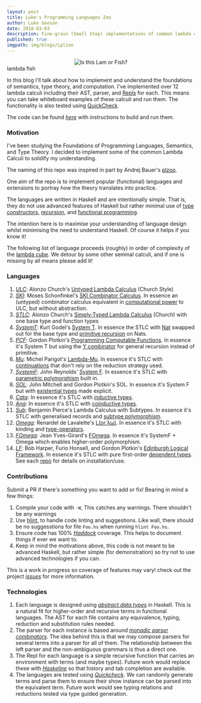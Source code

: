 ```yaml
---
layout: post
title: Luke's Programming Languages Zoo
author: Luke Geeson
date: 2018-03-03
description: Fine-grain (Small Step) implementations of common lambda calculi in Haskell.
published: true
imgpath: img/blogs/Lplzoo
---
```


<div class="img_row">
	<center>
	<img class="two" src="{{ site.baseurl }}/{{ page.imgpath }}/lambdafish.jpg" alt="Is this Lam or Fish?" title="lambda fish"/>
	</center>
</div>
<div class="col three caption">
	lambda fish
</div>


In this blog I'll talk about how to implement and understand the foundations of semantics, type theory, and computation. I've implemented over 12 lambda calculi including their AST, parser, and [Repls](https://en.wikipedia.org/wiki/Read%E2%80%93eval%E2%80%93print_loop) for each. This means you can take whiteboard examples of these calculi and run them. The functionality is also tested using [QuickCheck](http://hackage.haskell.org/package/QuickCheck).

The code can be found [_here_](https://github.com/lukeg101/lplzoo/) with instructions to build and run them. 

### Motivation

I've been studying the Foundations of Programming Languages, Semantics, and Type Theory. I decided to implement some of the common Lambda Calculi to solidify my understanding. 

The naming of this repo was inspired in part by Andrej Bauer's [plzoo](https://github.com/andrejbauer/plzoo).

One aim of the repo is to implement popular (functional) languages and extensions to portray how the theory translates into practice. 

The languages are written in Haskell and are intentionally simple. That is, they do not use advanced features of Haskell but rather minimal use of [type constructors](https://en.wikipedia.org/wiki/Algebraic_data_type), [recursion](https://www.google.co.uk/search?ei=MbCyWrPmOeWWgAbLr4TwCg&q=recursion&oq=recursion&gs_l=psy-ab.3..35i39k1l2j0i67k1l8.6142.7685.0.7949.10.7.0.0.0.0.543.543.5-1.1.0....0...1c.1.64.psy-ab..9.1.541.0...0.9MwCQCbDFwA), and [functional programming](https://learnxinyminutes.com/docs/haskell/). 

The intention here is to maximise your understanding of language design whilst minimising the need to understand Haskell. Of course it helps if you know it!

The following list of language proceeds (roughly) in order of complexity of the [lambda cube](https://en.wikipedia.org/wiki/Lambda_cube). We detour by some other seminal calculi, and if one is missing by all means please add it!

### Languages

1. [_ULC_](https://github.com/lukeg101/lplzoo/tree/master/ULC): Alonzo Church's [Untyped Lambda Calculus](https://en.wikipedia.org/wiki/Lambda_calculus) (Church Style)
2. [_SKI_](https://github.com/lukeg101/lplzoo/tree/master/SKI/): Moses Schonfinkel's [SKI Combinator Calculus](https://en.wikipedia.org/wiki/SKI_combinator_calculus). In essence an (untyped) combinator calculus equivalent in [computational power](https://en.wikipedia.org/wiki/Turing_completeness) to ULC, but without abstraction.
3. [_STLC_](https://github.com/lukeg101/lplzoo/tree/master/STLC/): Alonzo Church's [Simply-Typed Lambda Calculus](https://en.wikipedia.org/wiki/Simply_typed_lambda_calculus) (Church) with one base type and function types
4. [_SystemT_](https://github.com/lukeg101/lplzoo/tree/master/SystemT/): Kurt Godel's [System T](https://en.wikipedia.org/wiki/Dialectica_interpretation). In essence the STLC with [Nat](https://wiki.haskell.org/Peano_numbers) swapped out for the base type and [primitive recursion](https://www.quora.com/What-is-primitive-recursion) on Nats.
5. [_PCF_](https://github.com/lukeg101/lplzoo/tree/master/PCF/): Gordon Plotkin's [Programming Computable Functions](http://www.cs.bham.ac.uk/~axj/pub/papers/Jung-2014-Teaching-denotational-semantics.pdf). In essence it's System T but using the [Y combinator](https://en.wikipedia.org/wiki/Fixed-point_combinator#Fixed_point_combinators_in_lambda_calculus) for general recursion instead of primitive.
6. [_Mu_](https://github.com/lukeg101/lplzoo/tree/master/Mu/): Michel Parigot's [Lambda-Mu](https://www.cs.ru.nl/~freek/courses/tt-2011/papers/parigot.pdf). In essence it's STLC with [continuations](https://en.wikipedia.org/wiki/Continuation) that don't rely on the reduction strategy used.
7. [_SystemF_](https://github.com/lukeg101/lplzoo/tree/master/SystemF/): John Reynolds' [System F](https://en.wikipedia.org/wiki/System_F). In essence it's STLC with [parametric polymorphism](https://en.wikipedia.org/wiki/Parametric_polymorphism) built in.
8. [_SOL_](https://github.com/lukeg101/lplzoo/tree/master/SOL/): John Mitchell and Gordon Plotkin's SOL. In essence it's System F but with [existential types](https://medium.com/@stephenebly/an-introduction-to-existential-types-25c130ba61a4) made explicit.
9. [_Cata_](https://github.com/lukeg101/lplzoo/tree/master/Cata/): In essence it's STLC with [inductive types](https://en.wikipedia.org/wiki/Inductive_type). 
10. [_Ana_](https://github.com/lukeg101/lplzoo/tree/master/Ana/): In essence it's STLC with [coinductive types](https://en.wikipedia.org/wiki/Coinduction).
11. [_Sub_](https://github.com/lukeg101/lplzoo/tree/master/Sub/): Benjamin Pierce's Lambda Calculus with Subtypes. In essence it's STLC with generalised records and [subtype polymorphism](https://en.wikipedia.org/wiki/Subtyping).
12. [_Omega_](https://github.com/lukeg101/lplzoo/tree/master/Omega/): Renardel de Lavalette's [L(or λω)](https://core.ac.uk/download/pdf/82628447.pdf). In essence it's STLC with kinding and [type-operators](https://en.wikipedia.org/wiki/Type_constructor).
13. [_FOmega_](https://github.com/lukeg101/lplzoo/tree/master/FOmega/): Jean Yves-Girard's [FOmega](https://en.wikipedia.org/wiki/Lambda_cube). In essence it's SystemF + Omega which enables higher-order polymorphism.
14. [_LF_](LF/): Bob Harper, Furio Honsell, and Gordon Plotkin's [Edinburgh Logical Framework](https://dl.acm.org/citation.cfm?id=138060). In essence it's STLC with pure first-order [dependent types](https://en.wikipedia.org/wiki/Dependent_type).
See each [repo](https://github.com/lukeg101/lplzoo/) for details on installation/use.

### Contributions
Submit a PR if there's something you want to add or fix! Bearing in mind a few things:
1. Compile your code with `-W`, This catches any warnings. There shouldn't be any warnings 
2. Use [hlint](http://hackage.haskell.org/package/hlint), to handle code linting and suggestions. Like wall, there should be no suggesstions for file `Foo.hs` when running `hlint Foo.hs`.
3. Ensure code has 100% [_Haddock_](https://www.haskell.org/haddock/) coverage. This helps to document things if ever we want to.
4. Keep in mind the motivations above, this code is not meant to be advanced Haskell, but rather simple (for demonstration) so try not to use advanced technologies if you can.

This is a work in progress so coverage of features may vary! check out the project [_issues_](https://github.com/lukeg101/lplzoo/projects) for more information.

### Technologies

1. Each language is designed using [_abstract data types_](https://stackoverflow.com/questions/10267084/what-is-adt-abstract-data-type) in Haskell. This is a natural fit for higher-order and recursive terms in functional languages. The AST for each file contains any equivalence, typing, reduction and substitution rules needed.
2. The parser for each instance is based around [_monadic parser combinators_](https://en.wikipedia.org/wiki/Parser_combinator). The idea behind this is that we may compose parsers for several terms into a parser for all of them. The relationship between the left parser and the non-ambiguous grammars is thus a direct one.
3. The Repl for each language is a simple recursive function that carries an environment with terms (and maybe types). Future work would replace these with [_Haskeline_](http://hackage.haskell.org/package/haskeline) so that history and tab completion are available.
4. The languages are tested using [_Quickcheck_](http://hackage.haskell.org/package/QuickCheck). We can randomly generate terms and parse them to ensure their show instance can be parsed into the equivalent term. Future work would see typing relations and reductions tested via type guided generation.

